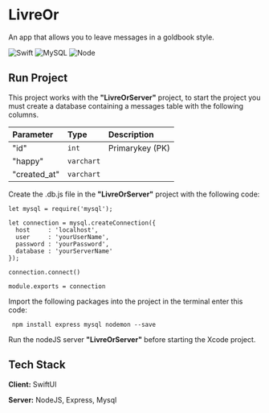# LivreOr

An app that allows you to leave messages in a goldbook style.

![Swift](https://img.shields.io/badge/swift-F54A2A?style=for-the-badge&logo=swift&logoColor=white)
![MySQL](https://img.shields.io/badge/mysql-%2300f.svg?style=for-the-badge&logo=mysql&logoColor=white)
![Node](https://img.shields.io/badge/nodeJS-%2520f?style=for-the-badge&logo=nodeJS&logoColor=white)

## Run Project

This project works with the **"LivreOrServer"** project, to start the project you must create a database containing a messages table with the following columns.

| Parameter  | Type     | Description                |
| :--------  | :------- | :------------------------- |
| "id"       |  `int`   | Primarykey (PK)            |
|"happy"     |`varchart`|                            |
|"created_at"|`varchart`|                            |

Create the .db.js file in the **"LivreOrServer"** project with the following code:

```NodeJS
let mysql = require('mysql');

let connection = mysql.createConnection({
  host     : 'localhost',
  user     : 'yourUserName',
  password : 'yourPassword',
  database : 'yourServerName'
});

connection.connect()

module.exports = connection
```
Import the following packages into the project in the terminal enter this code:

```NodeJS
 npm install express mysql nodemon --save
```

Run the nodeJS server **"LivreOrServer"** before starting the Xcode project.


## Tech Stack

**Client:** SwiftUI

**Server:** NodeJS, Express, Mysql
